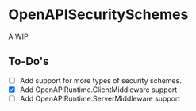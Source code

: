 # OpenAPISecuritySchemes

A WIP

## To-Do's

- [ ] Add support for more types of security schemes.
- [x] Add OpenAPIRuntime.ClientMiddleware support
- [ ] Add OpenAPIRuntime.ServerMiddleware support
